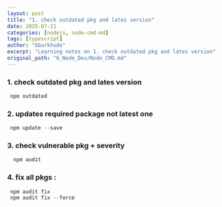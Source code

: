 ```yaml
---
layout: post
title: "1. check outdated pkg and lates version"
date: 2025-07-21
categories: [nodejs, node-cmd-md]
tags: [typescript]
author: "GGurkhude"
excerpt: "Learning notes on 1. check outdated pkg and lates version"
original_path: "6_Node_Dev/Node_CMD.md"
---
```



### 1. check outdated pkg and lates version
```typescript
 npm outdated 
``` 

### 2. updates required package not latest one
```typescript
 npm update --save
``` 

### 3. check vulnerable pkg + severity
```typescript
  npm audit 
``` 

### 4. fix all pkgs :
```typescript
 npm audit fix
 npm audit fix --force
``` 

 